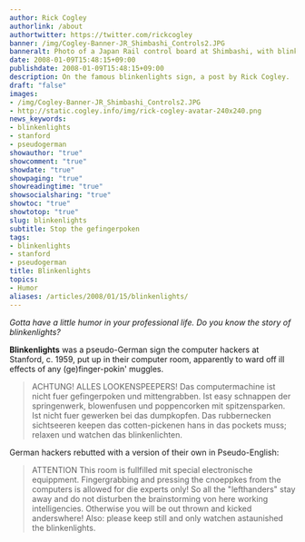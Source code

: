 ```yaml
---
author: Rick Cogley
authorlink: /about
authortwitter: https://twitter.com/rickcogley
banner: /img/Cogley-Banner-JR_Shimbashi_Controls2.JPG
banneralt: Photo of a Japan Rail control board at Shimbashi, with blinking lights. By Rick Cogley.
date: 2008-01-09T15:48:15+09:00
publishdate: 2008-01-09T15:48:15+09:00
description: On the famous blinkenlights sign, a post by Rick Cogley.
draft: "false"
images:
- /img/Cogley-Banner-JR_Shimbashi_Controls2.JPG
- http://static.cogley.info/img/rick-cogley-avatar-240x240.png
news_keywords:
- blinkenlights
- stanford
- pseudogerman
showauthor: "true"
showcomment: "true"
showdate: "true"
showpaging: "true"
showreadingtime: "true"
showsocialsharing: "true"
showtoc: "true"
showtotop: "true"
slug: blinkenlights
subtitle: Stop the gefingerpoken
tags:
- blinkenlights
- stanford
- pseudogerman
title: Blinkenlights
topics:
- Humor
aliases: /articles/2008/01/15/blinkenlights/
---
```


_Gotta have a little humor in your professional life. Do you know the story of blinkenlights?_ 

<!--more--> 
**Blinkenlights** was a pseudo-German sign the computer hackers at Stanford, c. 1959, put up in their computer room, apparently to ward off ill effects of any (ge)finger-pokin' muggles. 

> ACHTUNG! ALLES LOOKENSPEEPERS! Das computermachine ist nicht fuer gefingerpoken und mittengrabben. Ist easy schnappen der springenwerk, blowenfusen und poppencorken mit spitzensparken. Ist nicht fuer gewerken bei das dumpkopfen. Das rubbernecken sichtseeren keepen das cotten-pickenen hans in das pockets muss; relaxen und watchen das blinkenlichten.

German hackers rebutted with a version of their own in Pseudo-English: 

> ATTENTION This room is fullfilled mit special electronische equippment. Fingergrabbing and pressing the cnoeppkes from the computers is allowed for die experts only! So all the "lefthanders" stay away and do not disturben the brainstorming von here working intelligencies. Otherwise you will be out thrown and kicked anderswhere! Also: please keep still and only watchen astaunished the blinkenlights.


